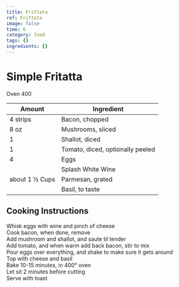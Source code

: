 ```yaml
---
title: Frittata
ref: Frittata
image: false
time: 0
category: food
tags: {}
ingredients: {}
---
```

# Simple Fritatta  
  
Oven 400  
  
|Amount|Ingredient|  
|----|----|  
4 strips | Bacon, chopped  
8 oz | Mushrooms, sliced  
1 | Shallot, diced  
1 | Tomato, diced, optionally peeled  
4 | Eggs  
|| Splash White Wine  
about 1 ½ Cups | Parmesan, grated  
|| Basil, to taste  
  
## Cooking Instructions  
Whisk eggs with wine and pinch of cheese  
Cook bacon, when done, remove  
Add mushroom and shallot, and saute til tender  
Add tomato, and when warm add back bacon, stir to mix  
Pour eggs over everything, and shake to make sure it gets around  
Top with cheese and basil  
Bake 10-15 minutes, in 400° oven  
Let sit 2 minutes before cutting  
Serve with toast  
  